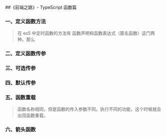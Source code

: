 ##《前端之路》- TypeScript 函数篇

### 一、定义函数方法

> 在 es5 中定时函数的方法有 函数声明和函数表达式（匿名函数）这门两种。那么

### 二、定义函数传参

### 三、可选传参

### 四、默认传参

### 五、函数重载

> 函数名称相同，但是函数的传入参数不同。执行不同的功能，这个时候就会出现函数重载。

### 六、箭头函数
